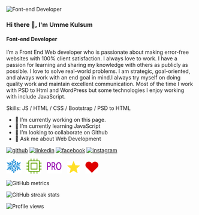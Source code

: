 ![Font-end Developer](https://media-exp1.licdn.com/dms/image/C5616AQGuGeLQWdCcdg/profile-displaybackgroundimage-shrink_200_800/0/1661033149807?e=1666224000&v=beta&t=GLqy2avTFfOAjz0xkJhPKhbvGFGueILkBgqqwRCWngM)

### Hi there 👋, I'm Umme Kulsum
#### Font-end Developer


I’m a Front End Web developer who is passionate about making error-free websites with 100% client satisfaction. I always love to work. I have a passion for learning and sharing my knowledge with others as publicly as possible. I love to solve real-world problems. I am strategic, goal-oriented, and always work with an end goal in mind.I always  try myself on doing quality work and maintain excellent communication. Most of the time I work with PSD to Html and WordPress but some technologies I enjoy working with include JavaScript.

Skills:  JS / HTML / CSS / Bootstrap / PSD to HTML

- 🔭 I’m currently working on this page. 
- 🌱 I’m currently learning JavaScript 
- 👯 I’m looking to collaborate on Github 
- 💬 Ask me about Web Development 


[<img src='https://cdn.jsdelivr.net/npm/simple-icons@3.0.1/icons/github.svg' alt='github' height='40'>](https://github.com/github)  [<img src='https://cdn.jsdelivr.net/npm/simple-icons@3.0.1/icons/linkedin.svg' alt='linkedin' height='40'>](https://www.linkedin.com/in/UmmeKulsum/)  [<img src='https://cdn.jsdelivr.net/npm/simple-icons@3.0.1/icons/facebook.svg' alt='facebook' height='40'>](https://www.facebook.com/UmmeKulsum)  [<img src='https://cdn.jsdelivr.net/npm/simple-icons@3.0.1/icons/instagram.svg' alt='instagram' height='40'>](https://www.instagram.com/UmmeKulsum/)  

<a href='https://archiveprogram.github.com/'><img src='https://raw.githubusercontent.com/acervenky/animated-github-badges/master/assets/acbadge.gif' width='40' height='40'></a> <a href='https://docs.github.com/en/developers'><img src='https://raw.githubusercontent.com/acervenky/animated-github-badges/master/assets/devbadge.gif' width='40' height='40'></a> <a href='https://github.com/pricing'><img src='https://raw.githubusercontent.com/acervenky/animated-github-badges/master/assets/pro.gif' width='40' height='40'></a> <a href='https://stars.github.com/'><img src='https://raw.githubusercontent.com/acervenky/animated-github-badges/master/assets/starbadge.gif' width='35' height='35'></a> <a href='https://docs.github.com/en/github/supporting-the-open-source-community-with-github-sponsors'><img src='https://raw.githubusercontent.com/acervenky/animated-github-badges/master/assets/sponsorbadge.gif' width='35' height='35'></a> 

![GitHub metrics](https://metrics.lecoq.io/github)  

![GitHub streak stats](https://github-readme-streak-stats.herokuapp.com/?user=github)  

![Profile views](https://gpvc.arturio.dev/github)  
